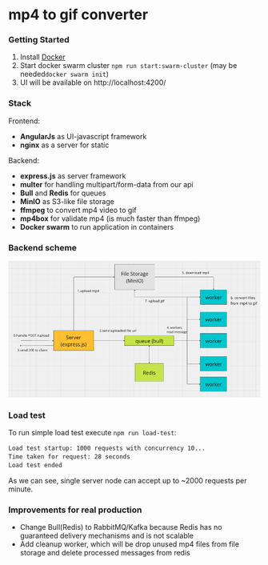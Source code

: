 # mp4 to gif converter

### Getting Started

1. Install [Docker](https://www.docker.com/)
2. Start docker swarm cluster ```npm run start:swarm-cluster``` (may be needed```docker swarm init```)
3. UI will be available on http://localhost:4200/

### Stack

Frontend:
* **AngularJs** as UI-javascript framework
* **nginx** as a server for static

Backend: 
* **express.js** as server framework
* **multer** for handling multipart/form-data from our api
* **Bull** and **Redis** for queues
* **MinIO** as S3-like file storage
* **ffmpeg** to convert mp4 video to gif
* **mp4box** for validate mp4 (is much faster than ffmpeg)
* **Docker swarm** to run application in containers

### Backend scheme

![scheme](./static/backend-scheme.png)

### Load test

To run simple load test execute ```npm run load-test```:

```bash
Load test startup: 1000 requests with concurrency 10...
Time taken for request: 28 seconds
Load test ended
```

As we can see, single server node can accept up to ~2000 requests per minute.

### Improvements for real production
* Change Bull(Redis) to RabbitMQ/Kafka because Redis has no guaranteed delivery mechanisms and is not scalable
* Add cleanup worker, which will be drop unused mp4 files from file storage and delete processed messages from redis